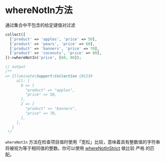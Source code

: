 # whereNotIn方法

通过集合中不包含的给定键值对过滤

```php
collect([
  ['product' => 'apples', 'price' => 50],
  ['product' => 'pears', 'price' => 60],
  ['product' => 'banners', 'price' => 70],
  ['product' => 'coconuts', 'price' => 80],
])->whereNotIn('price', [60, 80]);

// output
/**
=> Illuminate\Support\Collection {#1239
     all: [
       0 => [
         "product" => "apples",
         "price" => 50,
       ],
       2 => [
         "product" => "banners",
         "price" => 70,
       ],
     ],
   }
 */
```

`whereNotIn` 方法在检查项目值时使用「宽松」比较，意味着具有整数值的字符串将被视为等于相同值的整数。你可以使用 [whereNotInStrict](/collections/whereNotInStrict.md) 做比较 严格 的匹配。

